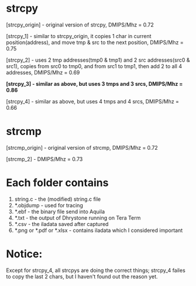 # strcpy
  
[strcpy_origin] - original version of strcpy, DMIPS/Mhz = 0.72

[strcpy_1] - similar to strcpy_origin, it copies 1 char in current position(address), and move tmp & src to the next position, DMIPS/Mhz = 0.75

[strcpy_2] - uses 2 tmp addresses(tmp0 & tmp1) and 2 src addresses(src0 & src1), copies from src0 to tmp0, and from src1 to tmp1, then add 2 to all 4 addresses, DMIPS/Mhz = 0.69

**[strcpy_3] - similar as above, but uses 3 tmps and 3 srcs, DMIPS/Mhz = 0.86**

[strcpy_4] - similar as above, but uses 4 tmps and 4 srcs, DMIPS/Mhz = 0.66

# strcmp
  
[strcmp_origin] - original version of strcmp, DMIPS/Mhz = 0.72

[strcmp_2] - DMIPS/Mhz = 0.73


# Each folder contains

1. string.c - the (modified) string.c file
2. *.objdump - used for tracing
3. *.ebf - the binary file send into Aquila
4. *.txt - the output of Dhrystone running on Tera Term
5. *.csv - the iladata saved after captured
6. *.png or *.pdf or *.xlsx - contains iladata which I considered important

# Notice:

Except for strcpy_4, all strcpys are doing the correct things; strcpy_4 failes to copy the last 2 chars, but I haven't found out the reason yet.
